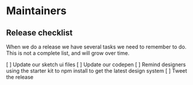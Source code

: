 # Maintainers 

## Release checklist

When we do a release we have several tasks we need to remember to do. This is not a complete list, and will grow over time.

[ ] Update our sketch ui files
[ ] Update our codepen
[ ] Remind designers using the starter kit to npm install to get the latest design system
[ ] Tweet the release
